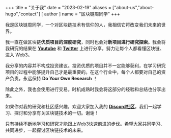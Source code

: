 +++
title = "关于我"
date = "2023-02-19"
aliases = ["about-us","about-hugo","contact"]
[ author ]
  name = "区块链周同学"
+++

我是区块链周同学，一个对区块链技术有信仰的人，我相信它将改变我们未来的世界。

我一直在做区块链**优质项目的深度研究**，同时也会对**新项目进行研究探索**。我会将我研究的结果在 **[Youtube](https://youtube.com/@ztx-eth)** 和 **[Twitter](https://twitter.com/zhoutongxue_eth)** 上进行分享，努力让每个人都看懂区块链、进入 Web3。

我分享的内容并不构成投资建议。投资优质的项目并不一定能够获利，在学习研究项目的过程中能够提升自己才是最重要的。在这个行业中，每个人都要对自己的资产负责，永远保持 **Do Your Own Research** ！

除此之外，我也会使用进行交易。时机成熟时我会将这部分的经验和总结也分享出来。

如果你对我的研究和社区感兴趣，欢迎大家加入我的 **[Discord社区](https://discord.gg/Zpxrh9gFQf)**，我们一起学习、探讨和分享有关区块链技术的一切。谢谢！

只有持续不断地学习和研究才能跟上Web3快速前进的步伐。希望大家共同学习、共同进步，一起探讨区块链技术的未来。
